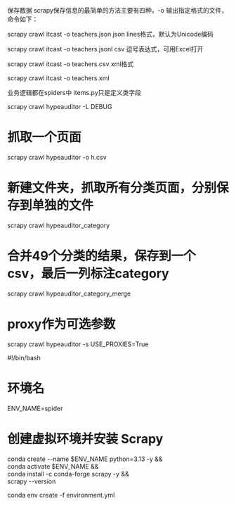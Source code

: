 
保存数据
scrapy保存信息的最简单的方法主要有四种，-o 输出指定格式的文件，命令如下：

scrapy crawl itcast -o teachers.json
json lines格式，默认为Unicode编码

scrapy crawl itcast -o teachers.jsonl
csv 逗号表达式，可用Excel打开

scrapy crawl itcast -o teachers.csv
xml格式

scrapy crawl itcast -o teachers.xml

业务逻辑都在spiders中
items.py只是定义类字段


scrapy crawl hypeauditor -L DEBUG

# 抓取一个页面
scrapy crawl hypeauditor -o h.csv

# 新建文件夹，抓取所有分类页面，分别保存到单独的文件
scrapy crawl hypeauditor_category

# 合并49个分类的结果，保存到一个csv，最后一列标注category
scrapy crawl hypeauditor_category_merge

# proxy作为可选参数
scrapy crawl hypeauditor -s USE_PROXIES=True


#!/bin/bash
# 环境名
ENV_NAME=spider
# 创建虚拟环境并安装 Scrapy
conda create --name $ENV_NAME python=3.13 -y && \
conda activate $ENV_NAME && \
conda install -c conda-forge scrapy -y && \
scrapy --version


conda env create -f environment.yml